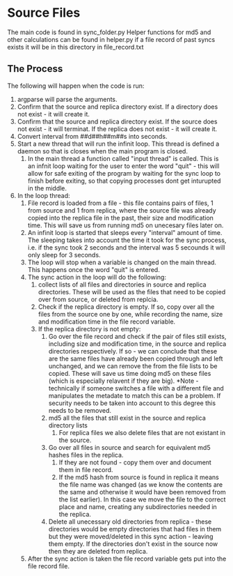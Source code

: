 # Source Files
The main code is found in sync_folder.py
Helper functions for md5 and other calculations can be found in helper.py
if a file record of past syncs exists it will be in this directory in file_record.txt

## The Process
The following will happen when the code is run:
1. argparse will parse the arguments.
2. Confirm that the source and replica directory exist. If a directory  does not exist - it will create it.
3. Confirm that the source and replica directory exist. If the source does not exist - it will terminat. If the replica does not exist - it will create it.
4. Convert interval from ##d##h##m##s into seconds.
5. Start a new thread that will run the infinit loop. This thread is defined a daemon so that is closes when the main program is closed.
    1. In the main thread a function called "input thread" is called. This is an infnit loop waiting for the user to enter the word "quit" - this will allow for safe exiting of the program by waiting for the sync loop to finish before exiting, so that copying processes dont get inturupted in the middle.
6. In the loop thread:  
    1. File record is loaded from a file - this file contains pairs of files, 1 from source and 1 from replica, where the source file was already copied into the replica file in the past, their size and modification time. This will save us from running md5 on unecesary files later on.
    2. An infinit loop is started that sleeps every "interval" amount of time. The sleeping takes into account the time it took for the sync process, i.e. if the sync took 2 seconds and the interval was 5 secounds it will only sleep for 3 seconds.
    3. The loop will stop when a variable is changed on the main thread. This happens once the word "quit" is entered.
    4. The sync action in the loop will do the following:
        1. collect lists of all files and directories in source and replica directories. These will be used as the files that need to be copied over from source, or deleted from replcia.
        2. Check if the replica directory is empty. If so, copy over all the files from the source one by one, while recording the name, size and modification time in the file record variable.
        3. If the replica directory is not empty:
            1. Go over the file record and check if the pair of files still exists, including size and modification time, in the source and replica directories respectively. If so - we can conclude that these are the same files have already been copied through and left unchanged, and we can remove the from the file lists to be copied. These will save us time doing md5 on these files (which is especially relavent if they are big).
            *Note - technically if someone switches a file with a different file and manipulates the metadate to match this can be a problem. If security needs to be taken into account to this degree this needs to be removed.
            2. md5 all the files that still exist in the source and replica directory lists
                1. For replica files we also delete files that are not existant in the source.
            3. Go over all files in source and search for equivalent md5 hashes files in the replica.
                1. If they are not found - copy them over and document them in file record.
                2. If the md5 hash from source is found in replica it means the file name was changed (as we know the contents are the same and otherwise it would have been removed from the list earlier). In this case we move the file to the correct place and name, creating any subdirectories needed in the replica.
            4. Delete all unecessary old directories from replica - these directories would be empty directories that had files in them but they were moved/deleted in this sync action - leaving them empty. If the directories don't exist in the source now then they are deleted from replica.
    5. After the sync action is taken the file record variable gets put into the file record file.


